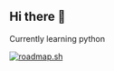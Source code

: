 ## Hi there 👋

Currently learning python

[![roadmap.sh](https://roadmap.sh/card/tall/6883511686548d698af7cb90?variant=dark)](https://roadmap.sh/u/makasdev)


